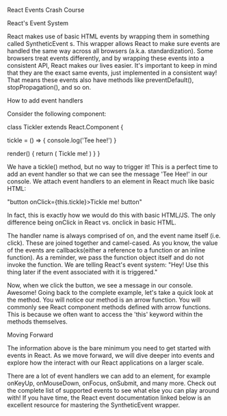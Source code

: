 React Events Crash Course

React's Event System

React makes use of basic HTML events by wrapping them in something called SyntheticEvent s.
This wrapper allows React to make sure events are handled the same way across all browsers (a.k.a. standardization). Some browsers treat events differently, and by wrapping these events into a consistent API, React makes our lives easier. It's important to keep in mind that they are the exact same events, just implemented in a consistent way! That means these events also have methods like preventDefault(), stopPropagation(), and so on.

How to add event handlers

Consider the following component:

class Tickler extends React.Component {

  tickle = () => {
    console.log('Tee hee!')
  }

  render() {
    return (
      Tickle me!
    )
  }
} 

We have a tickle() method, but no way to trigger it! This is a perfect time to add an event handler so that we can see the message 'Tee Hee!' in our console. We attach event handlers to an element in React much like basic HTML:

"button onClick={this.tickle}>Tickle me! button"

In fact, this is exactly how we would do this with basic HTML/JS. The only difference being onClick in React vs. onclick in basic HTML.

The handler name is always comprised of on, and the event name itself (i.e. click). These are joined together and camel-cased. As you know, the value of the events are callbacks(either a reference to a function or an inline function). As a reminder, we pass the function object itself and do not invoke the function. We are telling React's event system: "Hey! Use this thing later if the event associated with it is triggered."

Now, when we click the button, we see a message in our console. Awesome! Going back to the complete example, let's take a quick look at the method. You will notice our method is an arrow function. You will commonly see React component methods defined with arrow functions. This is because we often want to access the 'this' keyword within the methods themselves.

Moving Forward

The information above is the bare minimum you need to get started with events in React. As we move forward, we will dive deeper into events and explore how the interact with our React applications on a larger scale.

There are a lot of event handlers we can add to an element, for example onKeyUp, onMouseDown, onFocus, onSubmit, and many more. Check out the complete list of supported events to see what else you can play around with! If you have time, the React event documentation linked below is an excellent resource for mastering the SyntheticEvent wrapper.